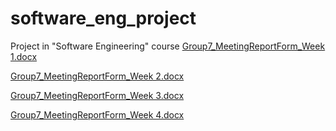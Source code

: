 # software_eng_project
Project in "Software Engineering" course
[Group7_MeetingReportForm_Week 1.docx](https://github.com/itsdea/software_eng_project/files/14899035/Group7_MeetingReportForm_Week.1.docx)

[Group7_MeetingReportForm_Week 2.docx](https://github.com/itsdea/software_eng_project/files/14899042/Group7_MeetingReportForm_Week.2.docx)

[Group7_MeetingReportForm_Week 3.docx](https://github.com/itsdea/software_eng_project/files/14899043/Group7_MeetingReportForm_Week.3.docx)

[Group7_MeetingReportForm_Week 4.docx](https://github.com/itsdea/software_eng_project/files/14899044/Group7_MeetingReportForm_Week.4.docx)
